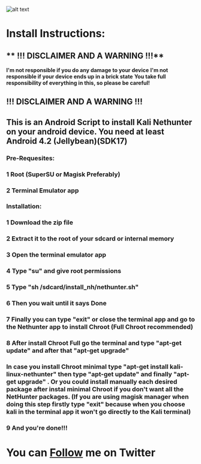 ![alt text](https://img.xda-cdn.com/tv6mVcvBlaYRo6JnVL0GIk7o01Q=/http%3A%2F%2Fi.imgur.com%2FuXn2AUT.png)

# Install Instructions:






## ** !!! DISCLAIMER AND A WARNING !!!**

 **I'm not responsible if you do any damage to your device**
 **I'm not responsible if your device ends up in a brick state**
 **You take full responsibility of everything in this, so please be careful!**

## **!!! DISCLAIMER AND A WARNING !!!**

## This is an Android Script to install Kali Nethunter on your android device. You need at least Android 4.2 (Jellybean)(SDK17)

### **Pre-Requesites:**
### 1 Root (SuperSU or Magisk Preferably)
### 2 Terminal Emulator app

### **Installation:**
### 1 Download the zip file
### 2 Extract it to the root of your sdcard or internal memory
### 3 Open the terminal emulator app
### 4 Type "su" and give root permissions
### 5 Type "sh /sdcard/install_nh/nethunter.sh"
### 6 Then you wait until it says Done
### 7 Finally you can type "exit" or close the terminal app and go to the Nethunter app to install Chroot (Full Chroot recommended)
### 8 After install Chroot Full go the terminal and type "apt-get update" and after that "apt-get upgrade"

### In case you install Chroot minimal type "apt-get install kali-linux-nethunter" then type "apt-get update" and finally "apt-get upgrade" . Or you could install manually each desired package after instal minimal Chroot if you don't want all the NetHunter packages. (If you are using magisk manager when doing this step firstly type "exit" because when you choose kali in the terminal app it won't go directly to the Kali terminal)
### 9 And you're done!!! 

# You can [Follow](https://twitter.com/intent/follow?original_referer=https%3A%2F%2Fwww.nostalgiacity.xyz%2F&ref_src=twsrc%5Etfw&region=follow_link&screen_name=sigitpratomo47&tw_p=followbutton) me on Twitter
